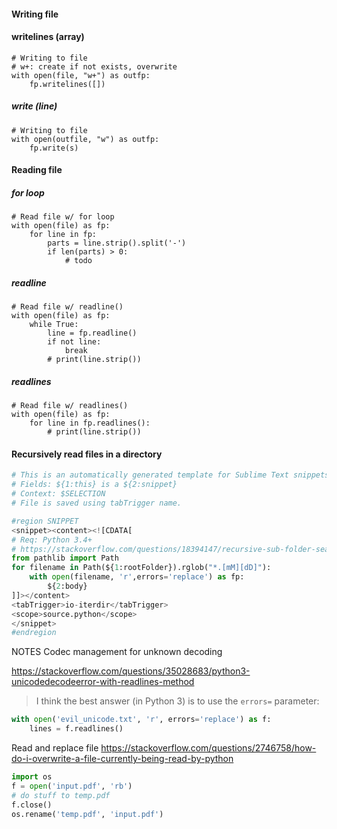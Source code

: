 #### Writing file
#### writelines (array)
```
# Writing to file
# w+: create if not exists, overwrite
with open(file, "w+") as outfp:
    fp.writelines([])
```

##### write (line)
```
# Writing to file
with open(outfile, "w") as outfp:
    fp.write(s)
```

#### Reading file

##### for loop
``` 
# Read file w/ for loop
with open(file) as fp:
    for line in fp:
        parts = line.strip().split('-')
		if len(parts) > 0:
			# todo
```

##### readline
``` 
# Read file w/ readline()
with open(file) as fp:
    while True:
        line = fp.readline()
        if not line:
            break
        # print(line.strip())
``` 

##### readlines
```
# Read file w/ readlines()
with open(file) as fp:
    for line in fp.readlines():
        # print(line.strip())
``` 

#### Recursively read files in a directory
```Python
# This is an automatically generated template for Sublime Text snippets. For more information, see https://sublime-text-unofficial-documentation.readthedocs.io/en/stable/extensibility/snippets.html
# Fields: ${1:this} is a ${2:snippet}
# Context: $SELECTION
# File is saved using tabTrigger name.

#region SNIPPET
<snippet><content><![CDATA[
# Req: Python 3.4+
# https://stackoverflow.com/questions/18394147/recursive-sub-folder-search-and-return-files-in-a-list-python
from pathlib import Path
for filename in Path(${1:rootFolder}).rglob("*.[mM][dD]"):
	with open(filename, 'r',errors='replace') as fp:
		${2:body}
]]></content>
<tabTrigger>io-iterdir</tabTrigger>
<scope>source.python</scope>
</snippet>
#endregion
```

NOTES
Codec management for unknown decoding

https://stackoverflow.com/questions/35028683/python3-unicodedecodeerror-with-readlines-method

> I think the best answer (in Python 3) is to use the `errors=` parameter:

```python
with open('evil_unicode.txt', 'r', errors='replace') as f:
    lines = f.readlines()
```

Read and replace file
https://stackoverflow.com/questions/2746758/how-do-i-overwrite-a-file-currently-being-read-by-python
```python
import os
f = open('input.pdf', 'rb')
# do stuff to temp.pdf
f.close()
os.rename('temp.pdf', 'input.pdf')
```